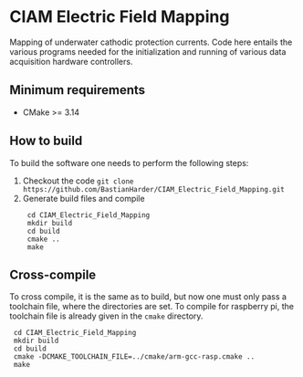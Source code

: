 # CIAM Electric Field Mapping
Mapping of underwater cathodic protection currents. 
Code here entails the various programs needed for the initialization and running of 
various data acquisition hardware controllers.

## Minimum requirements
* CMake >= 3.14

## How to build
To build the software one needs to perform the following steps:
1. Checkout the code
   `git clone https://github.com/BastianHarder/CIAM_Electric_Field_Mapping.git`
2. Generate build files and compile
   ```
    cd CIAM_Electric_Field_Mapping
    mkdir build
    cd build
    cmake ..
    make
   ```

## Cross-compile
To cross compile, it is the same as to build, but now one must only pass a toolchain file,
where the directories are set. To compile for raspberry pi, the toolchain file is already given
in the `cmake` directory.

   ```
    cd CIAM_Electric_Field_Mapping
    mkdir build
    cd build
    cmake -DCMAKE_TOOLCHAIN_FILE=../cmake/arm-gcc-rasp.cmake ..
    make
   ```

